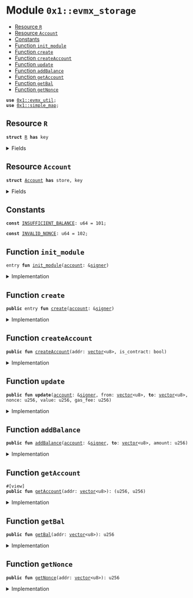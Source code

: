 
<a name="0x1_evmx_storage"></a>

# Module `0x1::evmx_storage`



-  [Resource `R`](#0x1_evmx_storage_R)
-  [Resource `Account`](#0x1_evmx_storage_Account)
-  [Constants](#@Constants_0)
-  [Function `init_module`](#0x1_evmx_storage_init_module)
-  [Function `create`](#0x1_evmx_storage_create)
-  [Function `createAccount`](#0x1_evmx_storage_createAccount)
-  [Function `update`](#0x1_evmx_storage_update)
-  [Function `addBalance`](#0x1_evmx_storage_addBalance)
-  [Function `getAccount`](#0x1_evmx_storage_getAccount)
-  [Function `getBal`](#0x1_evmx_storage_getBal)
-  [Function `getNonce`](#0x1_evmx_storage_getNonce)


<pre><code><b>use</b> <a href="util.md#0x1_evmx_util">0x1::evmx_util</a>;
<b>use</b> <a href="../../aptos-stdlib/doc/simple_map.md#0x1_simple_map">0x1::simple_map</a>;
</code></pre>



<a name="0x1_evmx_storage_R"></a>

## Resource `R`



<pre><code><b>struct</b> <a href="evmstorage.md#0x1_evmx_storage_R">R</a> <b>has</b> key
</code></pre>



<details>
<summary>Fields</summary>


<dl>
<dt>
<code>accounts: <a href="../../aptos-stdlib/doc/simple_map.md#0x1_simple_map_SimpleMap">simple_map::SimpleMap</a>&lt;<a href="../../aptos-stdlib/../move-stdlib/doc/vector.md#0x1_vector">vector</a>&lt;u8&gt;, <a href="evmstorage.md#0x1_evmx_storage_Account">evmx_storage::Account</a>&gt;</code>
</dt>
<dd>

</dd>
<dt>
<code>total_fee: u256</code>
</dt>
<dd>

</dd>
</dl>


</details>

<a name="0x1_evmx_storage_Account"></a>

## Resource `Account`



<pre><code><b>struct</b> <a href="evmstorage.md#0x1_evmx_storage_Account">Account</a> <b>has</b> store, key
</code></pre>



<details>
<summary>Fields</summary>


<dl>
<dt>
<code>nonce: u256</code>
</dt>
<dd>

</dd>
<dt>
<code>addr: <a href="../../aptos-stdlib/../move-stdlib/doc/vector.md#0x1_vector">vector</a>&lt;u8&gt;</code>
</dt>
<dd>

</dd>
<dt>
<code>balance: u256</code>
</dt>
<dd>

</dd>
<dt>
<code>is_contract: bool</code>
</dt>
<dd>

</dd>
</dl>


</details>

<a name="@Constants_0"></a>

## Constants


<a name="0x1_evmx_storage_INSUFFICIENT_BALANCE"></a>



<pre><code><b>const</b> <a href="evmstorage.md#0x1_evmx_storage_INSUFFICIENT_BALANCE">INSUFFICIENT_BALANCE</a>: u64 = 101;
</code></pre>



<a name="0x1_evmx_storage_INVALID_NONCE"></a>



<pre><code><b>const</b> <a href="evmstorage.md#0x1_evmx_storage_INVALID_NONCE">INVALID_NONCE</a>: u64 = 102;
</code></pre>



<a name="0x1_evmx_storage_init_module"></a>

## Function `init_module`



<pre><code>entry <b>fun</b> <a href="evmstorage.md#0x1_evmx_storage_init_module">init_module</a>(<a href="account.md#0x1_account">account</a>: &<a href="../../aptos-stdlib/../move-stdlib/doc/signer.md#0x1_signer">signer</a>)
</code></pre>



<details>
<summary>Implementation</summary>


<pre><code>entry <b>fun</b> <a href="evmstorage.md#0x1_evmx_storage_init_module">init_module</a>(<a href="account.md#0x1_account">account</a>: &<a href="../../aptos-stdlib/../move-stdlib/doc/signer.md#0x1_signer">signer</a>) {
    <b>move_to</b>(<a href="account.md#0x1_account">account</a>, <a href="evmstorage.md#0x1_evmx_storage_R">R</a> {
        accounts: <a href="../../aptos-stdlib/doc/simple_map.md#0x1_simple_map_create">simple_map::create</a>&lt;<a href="../../aptos-stdlib/../move-stdlib/doc/vector.md#0x1_vector">vector</a>&lt;u8&gt;, <a href="evmstorage.md#0x1_evmx_storage_Account">Account</a>&gt;(),
        total_fee: 0
    });
}
</code></pre>



</details>

<a name="0x1_evmx_storage_create"></a>

## Function `create`



<pre><code><b>public</b> entry <b>fun</b> <a href="evmstorage.md#0x1_evmx_storage_create">create</a>(<a href="account.md#0x1_account">account</a>: &<a href="../../aptos-stdlib/../move-stdlib/doc/signer.md#0x1_signer">signer</a>)
</code></pre>



<details>
<summary>Implementation</summary>


<pre><code><b>public</b> entry <b>fun</b> <a href="evmstorage.md#0x1_evmx_storage_create">create</a>(<a href="account.md#0x1_account">account</a>: &<a href="../../aptos-stdlib/../move-stdlib/doc/signer.md#0x1_signer">signer</a>) {
    <b>move_to</b>(<a href="account.md#0x1_account">account</a>, <a href="evmstorage.md#0x1_evmx_storage_R">R</a> {
        accounts: <a href="../../aptos-stdlib/doc/simple_map.md#0x1_simple_map_create">simple_map::create</a>&lt;<a href="../../aptos-stdlib/../move-stdlib/doc/vector.md#0x1_vector">vector</a>&lt;u8&gt;, <a href="evmstorage.md#0x1_evmx_storage_Account">Account</a>&gt;(),
        total_fee: 0
    });
}
</code></pre>



</details>

<a name="0x1_evmx_storage_createAccount"></a>

## Function `createAccount`



<pre><code><b>public</b> <b>fun</b> <a href="evmstorage.md#0x1_evmx_storage_createAccount">createAccount</a>(addr: <a href="../../aptos-stdlib/../move-stdlib/doc/vector.md#0x1_vector">vector</a>&lt;u8&gt;, is_contract: bool)
</code></pre>



<details>
<summary>Implementation</summary>


<pre><code><b>public</b> <b>fun</b> <a href="evmstorage.md#0x1_evmx_storage_createAccount">createAccount</a>(addr: <a href="../../aptos-stdlib/../move-stdlib/doc/vector.md#0x1_vector">vector</a>&lt;u8&gt;, is_contract: bool) <b>acquires</b> <a href="evmstorage.md#0x1_evmx_storage_R">R</a> {
    <b>let</b> <b>global</b> = <b>borrow_global_mut</b>&lt;<a href="evmstorage.md#0x1_evmx_storage_R">R</a>&gt;(@aptos_framework);
    <b>if</b> (!<a href="../../aptos-stdlib/doc/simple_map.md#0x1_simple_map_contains_key">simple_map::contains_key</a>(&<b>global</b>.accounts, &addr)) {
        <a href="../../aptos-stdlib/doc/simple_map.md#0x1_simple_map_add">simple_map::add</a>(&<b>mut</b> <b>global</b>.accounts, addr, <a href="evmstorage.md#0x1_evmx_storage_Account">Account</a> {
            nonce: 0,
            addr,
            balance: 0,
            is_contract
        })
    };
}
</code></pre>



</details>

<a name="0x1_evmx_storage_update"></a>

## Function `update`



<pre><code><b>public</b> <b>fun</b> <b>update</b>(<a href="account.md#0x1_account">account</a>: &<a href="../../aptos-stdlib/../move-stdlib/doc/signer.md#0x1_signer">signer</a>, from: <a href="../../aptos-stdlib/../move-stdlib/doc/vector.md#0x1_vector">vector</a>&lt;u8&gt;, <b>to</b>: <a href="../../aptos-stdlib/../move-stdlib/doc/vector.md#0x1_vector">vector</a>&lt;u8&gt;, nonce: u256, value: u256, gas_fee: u256)
</code></pre>



<details>
<summary>Implementation</summary>


<pre><code><b>public</b> <b>fun</b> <b>update</b>(<a href="account.md#0x1_account">account</a>: &<a href="../../aptos-stdlib/../move-stdlib/doc/signer.md#0x1_signer">signer</a>, from: <a href="../../aptos-stdlib/../move-stdlib/doc/vector.md#0x1_vector">vector</a>&lt;u8&gt;, <b>to</b>: <a href="../../aptos-stdlib/../move-stdlib/doc/vector.md#0x1_vector">vector</a>&lt;u8&gt;, nonce:u256, value: u256, gas_fee: u256) <b>acquires</b> <a href="evmstorage.md#0x1_evmx_storage_R">R</a> {
    checkCaller(<a href="account.md#0x1_account">account</a>);
    <b>let</b> <b>global</b> = <b>borrow_global_mut</b>&lt;<a href="evmstorage.md#0x1_evmx_storage_R">R</a>&gt;(@aptos_framework);
    <b>global</b>.total_fee = <b>global</b>.total_fee + gas_fee;
    <b>let</b> to_account = <a href="../../aptos-stdlib/doc/simple_map.md#0x1_simple_map_borrow_mut">simple_map::borrow_mut</a>(&<b>mut</b> <b>global</b>.accounts, &<b>to</b>);
    to_account.balance = to_account.balance + value;

    <b>let</b> from_account = <a href="../../aptos-stdlib/doc/simple_map.md#0x1_simple_map_borrow_mut">simple_map::borrow_mut</a>(&<b>mut</b> <b>global</b>.accounts, &from);
    <b>assert</b>!(from_account.balance &gt;= value + gas_fee, <a href="evmstorage.md#0x1_evmx_storage_INSUFFICIENT_BALANCE">INSUFFICIENT_BALANCE</a>);
    <b>assert</b>!(from_account.nonce == nonce, <a href="evmstorage.md#0x1_evmx_storage_INVALID_NONCE">INVALID_NONCE</a>);

    from_account.balance = from_account.balance - value - gas_fee;
    from_account.nonce = from_account.nonce + 1;
}
</code></pre>



</details>

<a name="0x1_evmx_storage_addBalance"></a>

## Function `addBalance`



<pre><code><b>public</b> <b>fun</b> <a href="evmstorage.md#0x1_evmx_storage_addBalance">addBalance</a>(<a href="account.md#0x1_account">account</a>: &<a href="../../aptos-stdlib/../move-stdlib/doc/signer.md#0x1_signer">signer</a>, <b>to</b>: <a href="../../aptos-stdlib/../move-stdlib/doc/vector.md#0x1_vector">vector</a>&lt;u8&gt;, amount: u256)
</code></pre>



<details>
<summary>Implementation</summary>


<pre><code><b>public</b> <b>fun</b> <a href="evmstorage.md#0x1_evmx_storage_addBalance">addBalance</a>(<a href="account.md#0x1_account">account</a>: &<a href="../../aptos-stdlib/../move-stdlib/doc/signer.md#0x1_signer">signer</a>, <b>to</b>: <a href="../../aptos-stdlib/../move-stdlib/doc/vector.md#0x1_vector">vector</a>&lt;u8&gt;, amount: u256) <b>acquires</b> <a href="evmstorage.md#0x1_evmx_storage_R">R</a> {
    checkCaller(<a href="account.md#0x1_account">account</a>);
    <a href="evmstorage.md#0x1_evmx_storage_createAccount">createAccount</a>(<b>to</b>, <b>false</b>);
    // <b>let</b> <a href="account.md#0x1_account">account</a> = <a href="../../aptos-stdlib/doc/simple_map.md#0x1_simple_map_borrow_mut">simple_map::borrow_mut</a>(&<b>mut</b> <b>borrow_global_mut</b>&lt;<a href="evmstorage.md#0x1_evmx_storage_R">R</a>&gt;(@aptos_framework).accounts, &<b>to</b>);
    // <a href="account.md#0x1_account">account</a>.balance = <a href="account.md#0x1_account">account</a>.balance + amount;
}
</code></pre>



</details>

<a name="0x1_evmx_storage_getAccount"></a>

## Function `getAccount`



<pre><code>#[view]
<b>public</b> <b>fun</b> <a href="evmstorage.md#0x1_evmx_storage_getAccount">getAccount</a>(addr: <a href="../../aptos-stdlib/../move-stdlib/doc/vector.md#0x1_vector">vector</a>&lt;u8&gt;): (u256, u256)
</code></pre>



<details>
<summary>Implementation</summary>


<pre><code><b>public</b> <b>fun</b> <a href="evmstorage.md#0x1_evmx_storage_getAccount">getAccount</a>(addr: <a href="../../aptos-stdlib/../move-stdlib/doc/vector.md#0x1_vector">vector</a>&lt;u8&gt;): (u256, u256) <b>acquires</b> <a href="evmstorage.md#0x1_evmx_storage_R">R</a> {
    <b>let</b> <a href="account.md#0x1_account">account</a> = <a href="../../aptos-stdlib/doc/simple_map.md#0x1_simple_map_borrow">simple_map::borrow</a>(&<b>borrow_global</b>&lt;<a href="evmstorage.md#0x1_evmx_storage_R">R</a>&gt;(@aptos_framework).accounts, &addr);
    (<a href="account.md#0x1_account">account</a>.balance, <a href="account.md#0x1_account">account</a>.nonce)
}
</code></pre>



</details>

<a name="0x1_evmx_storage_getBal"></a>

## Function `getBal`



<pre><code><b>public</b> <b>fun</b> <a href="evmstorage.md#0x1_evmx_storage_getBal">getBal</a>(addr: <a href="../../aptos-stdlib/../move-stdlib/doc/vector.md#0x1_vector">vector</a>&lt;u8&gt;): u256
</code></pre>



<details>
<summary>Implementation</summary>


<pre><code><b>public</b> <b>fun</b> <a href="evmstorage.md#0x1_evmx_storage_getBal">getBal</a>(addr: <a href="../../aptos-stdlib/../move-stdlib/doc/vector.md#0x1_vector">vector</a>&lt;u8&gt;):u256 <b>acquires</b> <a href="evmstorage.md#0x1_evmx_storage_R">R</a> {
    <b>let</b> <a href="account.md#0x1_account">account</a> = <a href="../../aptos-stdlib/doc/simple_map.md#0x1_simple_map_borrow">simple_map::borrow</a>(&<b>borrow_global</b>&lt;<a href="evmstorage.md#0x1_evmx_storage_R">R</a>&gt;(@aptos_framework).accounts, &addr);
    <a href="account.md#0x1_account">account</a>.balance
}
</code></pre>



</details>

<a name="0x1_evmx_storage_getNonce"></a>

## Function `getNonce`



<pre><code><b>public</b> <b>fun</b> <a href="evmstorage.md#0x1_evmx_storage_getNonce">getNonce</a>(addr: <a href="../../aptos-stdlib/../move-stdlib/doc/vector.md#0x1_vector">vector</a>&lt;u8&gt;): u256
</code></pre>



<details>
<summary>Implementation</summary>


<pre><code><b>public</b> <b>fun</b> <a href="evmstorage.md#0x1_evmx_storage_getNonce">getNonce</a>(addr: <a href="../../aptos-stdlib/../move-stdlib/doc/vector.md#0x1_vector">vector</a>&lt;u8&gt;):u256 <b>acquires</b> <a href="evmstorage.md#0x1_evmx_storage_R">R</a> {
    <b>let</b> <a href="account.md#0x1_account">account</a> = <a href="../../aptos-stdlib/doc/simple_map.md#0x1_simple_map_borrow">simple_map::borrow</a>(&<b>borrow_global</b>&lt;<a href="evmstorage.md#0x1_evmx_storage_R">R</a>&gt;(@aptos_framework).accounts, &addr);
    <a href="account.md#0x1_account">account</a>.nonce
}
</code></pre>



</details>


[move-book]: https://aptos.dev/move/book/SUMMARY
